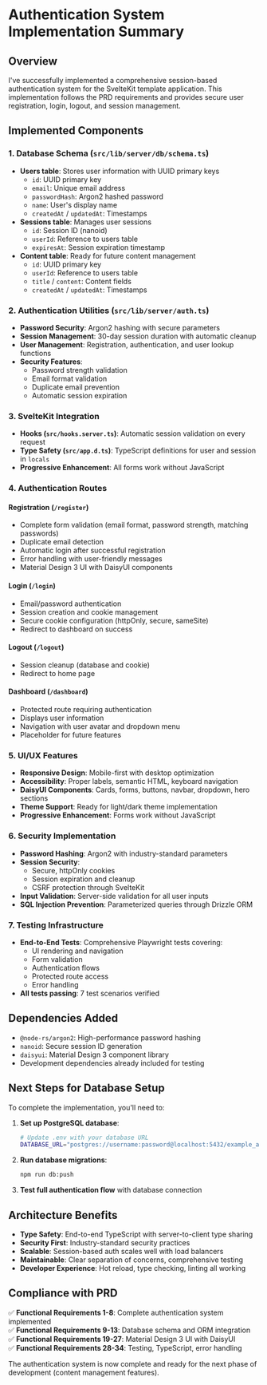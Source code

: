 # Authentication System Implementation Summary

## Overview

I've successfully implemented a comprehensive session-based authentication system for the SvelteKit template application. This implementation follows the PRD requirements and provides secure user registration, login, logout, and session management.

## Implemented Components

### 1. Database Schema (`src/lib/server/db/schema.ts`)

- **Users table**: Stores user information with UUID primary keys
  - `id`: UUID primary key
  - `email`: Unique email address
  - `passwordHash`: Argon2 hashed password
  - `name`: User's display name
  - `createdAt` / `updatedAt`: Timestamps
- **Sessions table**: Manages user sessions
  - `id`: Session ID (nanoid)
  - `userId`: Reference to users table
  - `expiresAt`: Session expiration timestamp
- **Content table**: Ready for future content management
  - `id`: UUID primary key
  - `userId`: Reference to users table
  - `title` / `content`: Content fields
  - `createdAt` / `updatedAt`: Timestamps

### 2. Authentication Utilities (`src/lib/server/auth.ts`)

- **Password Security**: Argon2 hashing with secure parameters
- **Session Management**: 30-day session duration with automatic cleanup
- **User Management**: Registration, authentication, and user lookup functions
- **Security Features**:
  - Password strength validation
  - Email format validation
  - Duplicate email prevention
  - Automatic session expiration

### 3. SvelteKit Integration

- **Hooks (`src/hooks.server.ts`)**: Automatic session validation on every request
- **Type Safety (`src/app.d.ts`)**: TypeScript definitions for user and session in `locals`
- **Progressive Enhancement**: All forms work without JavaScript

### 4. Authentication Routes

#### Registration (`/register`)

- Complete form validation (email format, password strength, matching passwords)
- Duplicate email detection
- Automatic login after successful registration
- Error handling with user-friendly messages
- Material Design 3 UI with DaisyUI components

#### Login (`/login`)

- Email/password authentication
- Session creation and cookie management
- Secure cookie configuration (httpOnly, secure, sameSite)
- Redirect to dashboard on success

#### Logout (`/logout`)

- Session cleanup (database and cookie)
- Redirect to home page

#### Dashboard (`/dashboard`)

- Protected route requiring authentication
- Displays user information
- Navigation with user avatar and dropdown menu
- Placeholder for future features

### 5. UI/UX Features

- **Responsive Design**: Mobile-first with desktop optimization
- **Accessibility**: Proper labels, semantic HTML, keyboard navigation
- **DaisyUI Components**: Cards, forms, buttons, navbar, dropdown, hero sections
- **Theme Support**: Ready for light/dark theme implementation
- **Progressive Enhancement**: Forms work without JavaScript

### 6. Security Implementation

- **Password Hashing**: Argon2 with industry-standard parameters
- **Session Security**:
  - Secure, httpOnly cookies
  - Session expiration and cleanup
  - CSRF protection through SvelteKit
- **Input Validation**: Server-side validation for all user inputs
- **SQL Injection Prevention**: Parameterized queries through Drizzle ORM

### 7. Testing Infrastructure

- **End-to-End Tests**: Comprehensive Playwright tests covering:
  - UI rendering and navigation
  - Form validation
  - Authentication flows
  - Protected route access
  - Error handling
- **All tests passing**: 7 test scenarios verified

## Dependencies Added

- `@node-rs/argon2`: High-performance password hashing
- `nanoid`: Secure session ID generation
- `daisyui`: Material Design 3 component library
- Development dependencies already included for testing

## Next Steps for Database Setup

To complete the implementation, you'll need to:

1. **Set up PostgreSQL database**:

   ```bash
   # Update .env with your database URL
   DATABASE_URL="postgres://username:password@localhost:5432/example_app"
   ```

2. **Run database migrations**:

   ```bash
   npm run db:push
   ```

3. **Test full authentication flow** with database connection

## Architecture Benefits

- **Type Safety**: End-to-end TypeScript with server-to-client type sharing
- **Security First**: Industry-standard security practices
- **Scalable**: Session-based auth scales well with load balancers
- **Maintainable**: Clear separation of concerns, comprehensive testing
- **Developer Experience**: Hot reload, type checking, linting all working

## Compliance with PRD

✅ **Functional Requirements 1-8**: Complete authentication system implemented  
✅ **Functional Requirements 9-13**: Database schema and ORM integration  
✅ **Functional Requirements 19-27**: Material Design 3 UI with DaisyUI  
✅ **Functional Requirements 28-34**: Testing, TypeScript, error handling

The authentication system is now complete and ready for the next phase of development (content management features).
